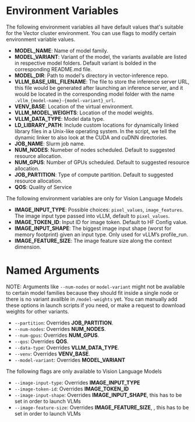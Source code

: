 # Environment Variables
The following environment variables all have default values that's suitable for the Vector cluster environment. You can use flags to modify certain environment variable values.

* **MODEL_NAME**: Name of model family.
* **MODEL_VARIANT**: Variant of the model, the variants available are listed in respective model folders. Default variant is bolded in the corresponding README.md file.
* **MODEL_DIR**: Path to model's directory in vector-inference repo.
* **VLLM_BASE_URL_FILENAME**: The file to store the inference server URL, this file would be generated after launching an inference server, and it would be located in the corresponding model folder with the name `.vllm_{model-name}-{model-variant}_url`.
* **VENV_BASE**: Location of the virtual environment.
* **VLLM_MODEL_WEIGHTS**: Location of the model weights.
* **VLLM_DATA_TYPE**: Model data type.
* **LD_LIBRARY_PATH**: Include custom locations for dynamically linked library files in a Unix-like operating system. In the script, we tell the dynamic linker to also look at the CUDA and cuDNN directories.
* **JOB_NAME**: Slurm job name.
* **NUM_NODES**: Numeber of nodes scheduled. Default to suggested resource allocation.
* **NUM_GPUS**: Number of GPUs scheduled. Default to suggested resource allocation.
* **JOB_PARTITION**: Type of compute partition. Default to suggested resource allocation.
* **QOS**: Quality of Service

The following environment variables are only for Vision Language Models

* **IMAGE_INPUT_TYPE**: Possible choices: `pixel_values`, `image_features`. The image input type passed into vLLM, default to `pixel_values`.
* **IMAGE_TOKEN_ID**: Input ID for image token. Default to HF Config value.
* **IMAGE_INPUT_SHAPE**: The biggest image input shape (worst for memory footprint) given an input type. Only used for vLLM’s profile_run. 
* **IMAGE_FEATURE_SIZE**: The image feature size along the context dimension.

# Named Arguments
NOTE: Arguments like `--num-nodes` or `model-variant` might not be available to certain model families because they should fit inside a single node or there is no variant availble in `/model-weights` yet. You can manually add these options in launch scripts if you need, or make a request to download weights for other variants.
* `--partition`: Overrides **JOB_PARTITION**.
* `--num-nodes`: Overrides **NUM_NODES**.
* `--num-gpus`: Overrides **NUM_GPUS**.
* `--qos`: Overrides **QOS**.
* `--data-type`: Overrides **VLLM_DATA_TYPE**.
* `--venv`: Overrides **VENV_BASE**.
* `--model-variant`: Overrides **MODEL_VARIANT**

The following flags are only available to Vision Language Models

* `--image-input-type`: Overrides **IMAGE_INPUT_TYPE**
* `--image-token-id`: Overrides **IMAGE_TOKEN_ID**
* `--image-input-shape`: Overrides **IMAGE_INPUT_SHAPE**, this has to be set in order to launch VLMs
* `--image-feature-size`: Overrides **IMAGE_FEATURE_SIZE**, , this has to be set in order to launch VLMs
